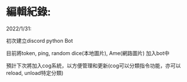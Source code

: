 編輯紀錄:
==============================

2022/1/31:

初次建立discord python Bot

目前將token, ping, random dice(本地圖片), Ame(網路圖片) 加入bot中

預計下次將加入cog系統，以方便管理和更新(cog可以分類指令功能，亦可以reload, unload特定分類)

